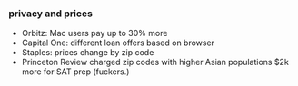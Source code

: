### privacy and prices

- Orbitz: Mac users pay up to 30% more
- Capital One: different loan offers based on browser
- Staples: prices change by zip code
- Princeton Review charged zip codes with higher Asian populations $2k
  more for SAT prep (fuckers.)
